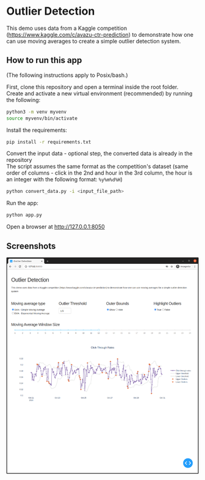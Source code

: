 # Outlier Detection

This demo uses data from a Kaggle competition (https://www.kaggle.com/c/avazu-ctr-prediction)
to demonstrate how one can use moving averages to create a simple outlier detection system.
## How to run this app

(The following instructions apply to Posix/bash.)  

First, clone this repository and open a terminal inside the root folder.  
Create and activate a new virtual environment (recommended) by running the following:



```bash
python3 -m venv myvenv
source myvenv/bin/activate
```
Install the requirements:

```bash
pip install -r requirements.txt
```
Convert the input data - optional step, the converted data is already in the repository  
The script assumes the same format as the competition's dataset (same order of columns - click in the 2nd and hour in the 3rd column, the hour is an integer with the following format: `%y%m%d%H`)

```bash
python convert_data.py -i <input_file_path>
```

Run the app:

```bash
python app.py
```

Open a browser at http://127.0.0.1:8050

## Screenshots
![Default settings](outlier_detection.png)
